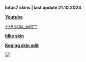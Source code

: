 **lotus7 skins | last update 21.10.2023**

[**Youtube**](https://www.youtube.com/watch?v=h49dClvdBC4&t=53s)

[**A](https://www.mediafire.com/file/ge9sfm0v0b4vsc7/aristia+edit.osk/file)[ristia_edit**](https://www.mediafire.com/file/ge9sfm0v0b4vsc7/aristia+edit.osk/file)

[**Idke skin**](https://mega.nz/folder/w74SVCIL#UmPWRDrXGRKV5urcEAEovQ/file/AuJBjQqR)

[**Keqing skin edit**](https://www.mediafire.com/file/cl9t196c61faikg/Keqing+edit.osk/file)












![](Aspose.Words.d6b671a1-9ca4-4815-9475-5ad39d3f7993.001.png)



